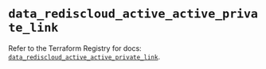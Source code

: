 # `data_rediscloud_active_active_private_link`

Refer to the Terraform Registry for docs: [`data_rediscloud_active_active_private_link`](https://registry.terraform.io/providers/redislabs/rediscloud/2.7.0/docs/data-sources/active_active_private_link).
